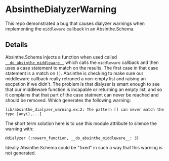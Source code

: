 # AbsintheDialyzerWarning

This repo demonstrated a bug that causes dialyzer warnings when implementing the `middleware` callback in an Absinthe.Schema.

## Details

Absinthe.Schema injects a function when used called
[`__do_absinthe_middleware__`](https://github.com/absinthe-graphql/absinthe/blob/5ae9ea2dd21e064efef6d7adc47d2b1de3b8175c/lib/absinthe/schema.ex#L139-L147) which calls the `middleware` callback and
then uses a case statement to match on the results. The first case in
that case statement is a match on `[]`. Absinthe is checking to make
sure our middleware callback really retruned a non-empty list and
raising an excpetion if we didn't. The problem is that dialyzer is smart
enough to see that our middleware function is incapable or returning an
empty list, and so it complains that that part of the case statment can
never be reached and should be removed. Which generates the following
warning:

```
lib/absinthe_dialyzer_warning.ex:2: The pattern [] can never match the type [any(),...]
```

The short term solution here is to use this module attribute to silence
the warning with:

```
@dialyzer {:nowarn_function, __do_absinthe_middleware__: 3}
```

Ideally Absinthe.Schema could be "fixed" in such a way that this warning is not generated.
